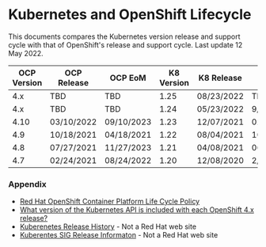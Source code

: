# Kubernetes and OpenShift Lifecycle

This documents compares the Kubernetes version release and support cycle with that of OpenShift's release and support cycle.  Last update 12 May 2022.


OCP Version | OCP Release | OCP EoM | K8 Version | K8 Release | K8 EoL
------------|-------------|---------|------------|------------|-------
4.x | TBD | TBD | 1.25 | 08/23/2022 | TBD
4.x | TBD | TBD | 1.24 | 05/23/2022 |9/29/2023
4.10 | 03/10/2022 | 09/10/2023 | 1.23 | 12/07/2021 | 02/28/2023
4.9 | 10/18/2021 | 04/18/2021 | 1.22 | 08/04/2021 | 10/28/2022
4.8 | 07/27/2021 | 11/27/2023 | 1.21 | 04/08/2021 | 06/28/2021
4.7 | 02/24/2021 | 08/24/2022 | 1.20 | 12/08/2020 | 2/228/2022

### Appendix
- [Red Hat OpenShift Container Platform Life Cycle Policy](https://access.redhat.com/support/policy/updates/openshift)
- [What version of the Kubernetes API is included with each OpenShift 4.x release?](https://access.redhat.com/solutions/4870701)
- [Kuberenetes Release History](https://kubernetes.io/releases/#release-history) - Not a Red Hat web site
- [Kuberentes SIG Release Informaton](https://github.com/kubernetes/sig-release/tree/master/releases) - Not a Red Hat web site

